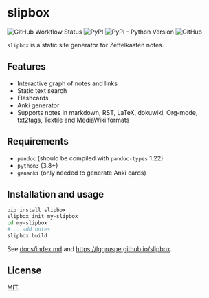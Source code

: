 slipbox
=======

![GitHub Workflow Status](https://img.shields.io/github/workflow/status/lggruspe/slipbox/Python%20application)
![PyPI](https://img.shields.io/pypi/v/slipbox)
![PyPI - Python Version](https://img.shields.io/pypi/pyversions/slipbox)
![GitHub](https://img.shields.io/github/license/lggruspe/slipbox)

`slipbox` is a static site generator for Zettelkasten notes.

Features
--------

-   Interactive graph of notes and links
-   Static text search
-   Flashcards
-   Anki generator
-   Supports notes in markdown, RST, LaTeX, dokuwiki, Org-mode, txt2tags,
    Textile and MediaWiki formats

Requirements
------------

- `pandoc` (should be compiled with `pandoc-types` 1.22)
- `python3` (3.8+)
- `genanki` (only needed to generate Anki cards)

Installation and usage
----------------------

```bash
pip install slipbox
slipbox init my-slipbox
cd my-slipbox
# ...add notes
slipbox build
```

See [docs/index.md](https://github.com/lggruspe/slipbox/blob/master/docs/index.md)
and <https://lggruspe.github.io/slipbox>.

License
-------

[MIT](./LICENSE).

